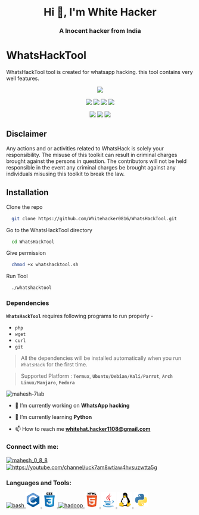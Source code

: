 <h1 align="center">Hi 👋, I'm White Hacker</h1>
<h3 align="center">A Inocent hacker from India</h3>

# WhatsHackTool

WhatsHackTool tool is created for whatsapp hacking. this tool contains very well features.

<p align="center">
  <img src=".img/logo.png">
</p>

<p align="center">
  <img src="https://img.shields.io/github/license/mahesh2-lab/WhatsHack?style=for-the-badge">
  <img src="https://img.shields.io/github/stars/mahesh2-lab/WhatsHack?style=for-the-badge">
  <img src="https://img.shields.io/github/issues/mahesh2-lab/WhatsHack?style=for-the-badge">
  <img src="https://img.shields.io/github/forks/mahesh2-lab/WhatsHack?color=teal&style=for-the-badge">
</p>

<p align="center">
  <img src="https://img.shields.io/badge/Author-Bot--Tech-cyan?style=flat-square">
  <img src="https://img.shields.io/badge/Open%20Source-Yes-cyan?style=flat-square">
  <img src="https://img.shields.io/badge/Written%20In-Bash-cyan?style=flat-square">
</p>



##
## Disclaimer
Any actions and or activities related to WhatsHack is solely your responsibility. The misuse of this toolkit can result in criminal charges brought against the persons in question. The contributors will not be held responsible in the event any criminal charges be brought against any individuals misusing this toolkit to break the law.



## Installation

Clone the repo

```bash
  git clone https://github.com/Whitehacker0816/WhatsHackTool.git
```

Go to the WhatsHackTool directory

```bash
  cd WhatsHackTool
```

Give permission

```bash
  chmod +x whatshacktool.sh
```

Run Tool

```bash
  ./whatshacktool
```


### Dependencies

**`WhatsHackTool`** requires following programs to run properly - 
- `php`
- `wget`
- `curl`
- `git`

> All the dependencies will be installed automatically when you run `WhatsHack` for the first time.

> Supported Platform : **`Termux`**, **`Ubuntu/Debian/Kali/Parrot`**, **`Arch Linux/Manjaro`**, **`Fedora`**

<p align="left"> <img src="https://komarev.com/ghpvc/?username=mahesh-7lab&label=Profile%20views&color=0e75b6&style=flat" alt="mahesh-7lab" /> </p>

- 🔭 I’m currently working on **WhatsApp hacking**

- 🌱 I’m currently learning **Python**

- 📫 How to reach me **whitehat.hacker1108@gmail.com**

<h3 align="left">Connect with me:</h3>
<p align="left">
<a href="https://instagram.com/white.hat.hacker.2003" target="blank"><img align="center" src="https://raw.githubusercontent.com/rahuldkjain/github-profile-readme-generator/master/src/images/icons/Social/instagram.svg" alt="mahesh_0_8_8" height="30" width="40" /></a>
<a href="https://youtube.com/channel/UCoBGfGRKvpYq8kC5c_mDCzQ" target="blank"><img align="center" src="https://raw.githubusercontent.com/rahuldkjain/github-profile-readme-generator/master/src/images/icons/Social/youtube.svg" alt="https://youtube.com/channel/uck7am8wtiaw4hvsuzwtta5g" height="30" width="40" /></a>
</p>

<h3 align="left">Languages and Tools:</h3>
<p align="left"> <a href="https://www.gnu.org/software/bash/" target="_blank" rel="noreferrer"> <img src="https://www.vectorlogo.zone/logos/gnu_bash/gnu_bash-icon.svg" alt="bash" width="40" height="40"/> </a> <a href="https://www.cprogramming.com/" target="_blank" rel="noreferrer"> <img src="https://raw.githubusercontent.com/devicons/devicon/master/icons/c/c-original.svg" alt="c" width="40" height="40"/> </a> <a href="https://www.w3schools.com/css/" target="_blank" rel="noreferrer"> <img src="https://raw.githubusercontent.com/devicons/devicon/master/icons/css3/css3-original-wordmark.svg" alt="css3" width="40" height="40"/> </a> <a href="https://hadoop.apache.org/" target="_blank" rel="noreferrer"> <img src="https://www.vectorlogo.zone/logos/apache_hadoop/apache_hadoop-icon.svg" alt="hadoop" width="40" height="40"/> </a> <a href="https://www.w3.org/html/" target="_blank" rel="noreferrer"> <img src="https://raw.githubusercontent.com/devicons/devicon/master/icons/html5/html5-original-wordmark.svg" alt="html5" width="40" height="40"/> </a> <a href="https://www.java.com" target="_blank" rel="noreferrer"> <img src="https://raw.githubusercontent.com/devicons/devicon/master/icons/java/java-original.svg" alt="java" width="40" height="40"/> </a> <a href="https://www.linux.org/" target="_blank" rel="noreferrer"> <img src="https://raw.githubusercontent.com/devicons/devicon/master/icons/linux/linux-original.svg" alt="linux" width="40" height="40"/> </a> <a href="https://www.python.org" target="_blank" rel="noreferrer"> <img src="https://raw.githubusercontent.com/devicons/devicon/master/icons/python/python-original.svg" alt="python" width="40" height="40"/> </a> </p>

